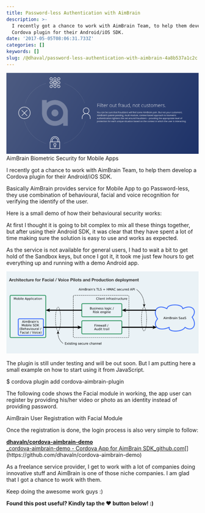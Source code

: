 ```yaml
---
title: Password-less Authentication with AimBrain
description: >-
  I recently got a chance to work with AimBrain Team, to help them develop a
  Cordova plugin for their Android/iOS SDK.
date: '2017-05-05T08:06:31.733Z'
categories: []
keywords: []
slug: /@dhaval/password-less-authentication-with-aimbrain-4a8b537a1c2c
---
```


![AimBrain Biometric Security for Mobile Apps](../img/1__XYfVIas__9uJ30swPrZG2NQ.png)
AimBrain Biometric Security for Mobile Apps

I recently got a chance to work with AimBrain Team, to help them develop a Cordova plugin for their Android/iOS SDK.

Basically AimBrain provides service for Mobile App to go Password-less, they use combination of behavioural, facial and voice recognition for verifying the identify of the user.

Here is a small demo of how their behavioural security works:

At first I thought it is going to bit complex to mix all these things together, but after using their Android SDK, it was clear that they have spent a lot of time making sure the solution is easy to use and works as expected.

As the service is not available for general users, I had to wait a bit to get hold of the Sandbox keys, but once I got it, it took me just few hours to get everything up and running with a demo Android app.

![](../img/1__IpK682__RVP9F7lwvSL0HfQ.png)

The plugin is still under testing and will be out soon. But I am putting here a small example on how to start using it from JavaScript.

$ cordova plugin add cordova-aimbrain-plugin

The following code shows the Facial module in working, the app user can register by providing his/her video or photo as an identity instead of providing password.

AimBrain User Registration with Facial Module

Once the registration is done, the login process is also very simple to follow:

[**dhavaln/cordova-aimbrain-demo**  
_cordova-aimbrain-demo - Cordova App for AimBrain SDK_github.com](https://github.com/dhavaln/cordova-aimbrain-demo "https://github.com/dhavaln/cordova-aimbrain-demo")[](https://github.com/dhavaln/cordova-aimbrain-demo)

As a freelance service provider, I get to work with a lot of companies doing innovative stuff and AimBrain is one of those niche companies. I am glad that I got a chance to work with them.

Keep doing the awesome work guys :)

**Found this post useful? Kindly tap the ❤ button below! :)**
